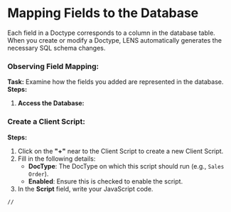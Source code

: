 #  Mapping Fields to the Database 
  
Each field in a Doctype corresponds to a column in the database table. When you create or modify a Doctype, LENS automatically generates the necessary SQL schema changes.  

### Observing Field Mapping:  

**Task:** Examine how the fields you added are represented in the database.
**Steps:**
1.  **Access the Database:**


  
### Create a Client Script:
**Steps:**

 1. Click on the **"+"** near to the Client Script to create a new Client Script.
 2. Fill in the following details:
	  - **DocType**: The DocType on which this script should run (e.g., `Sales Order`).
	  - **Enabled**: Ensure this is checked to enable the script.
3. In the **Script** field, write your JavaScript code.

```
//
```
<!--stackedit_data:
eyJoaXN0b3J5IjpbLTUxMjkzMzQ2Ml19
-->